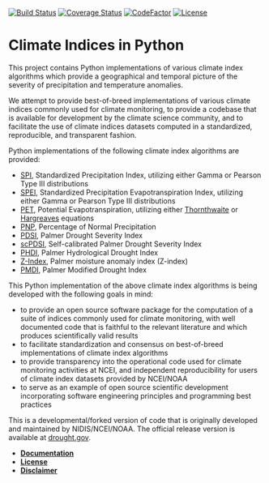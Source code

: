 ﻿[![Build Status](https://travis-ci.org/monocongo/climate_indices.svg?issue_105_update_docs)](https://travis-ci.org/monocongo)
[![Coverage Status](https://coveralls.io/repos/github/monocongo/climate_indices/badge.svg?branch=issue_105_update_docs)](https://coveralls.io/github/monocongo/climate_indices?branch=issue_105_update_docs)
[![CodeFactor](https://www.codefactor.io/repository/github/monocongo/climate_indices/badge/master)](https://www.codefactor.io/repository/github/monocongo/climate_indices/overview/master)
[![License](https://img.shields.io/badge/License-BSD%203--Clause-green.svg)](https://opensource.org/licenses/BSD-3-Clause)
<!--
[![Documentation](https://readthedocs.org/projects/indices-python/badge/?version=latest)](http://indices-python.readthedocs.io/en/latest/?badge=latest)
[![Codeship Status for monocongo/climate_indices](https://app.codeship.com/projects/0d711e30-ca42-0135-871a-72c36ec6d502/status?branch=master)](https://app.codeship.com/projects/261762)
-->

# Climate Indices in Python

This project contains Python implementations of various climate index algorithms which provide 
a geographical and temporal picture of the severity of precipitation and temperature anomalies.

We attempt to provide best-of-breed implementations of various climate indices commonly used
for climate monitoring, to provide a codebase that is available for development by 
the climate science community, and to facilitate the use of climate indices datasets computed 
in a standardized, reproducible, and transparent fashion.

Python implementations of the following climate index algorithms are provided:

-  [SPI](https://climatedataguide.ucar.edu/climate-data/standardized-precipitation-index-spi),
   Standardized Precipitation Index, utilizing either Gamma or Pearson Type III distributions
-  [SPEI](https://www.researchgate.net/publication/252361460_The_Standardized_Precipitation-Evapotranspiration_Index_SPEI_a_multiscalar_drought_index),
   Standardized Precipitation Evapotranspiration Index, utilizing either Gamma or Pearson Type III distributions
-  [PET](https://www.ncdc.noaa.gov/monitoring-references/dyk/potential-evapotranspiration),
   Potential Evapotranspiration, utilizing either [Thornthwaite](http://dx.doi.org/10.2307/21073)
   or [Hargreaves](http://dx.doi.org/10.13031/2013.26773) equations 
-  [PNP](http://www.droughtmanagement.info/percent-of-normal-precipitation/),
   Percentage of Normal Precipitation
-  [PDSI](http://www.droughtmanagement.info/palmer-drought-severity-index-pdsi/),
   Palmer Drought Severity Index
-  [scPDSI](http://www.droughtmanagement.info/self-calibrated-palmer-drought-severity-index-sc-pdsi/),
   Self-calibrated Palmer Drought Severity Index
-  [PHDI](http://www.droughtmanagement.info/palmer-hydrological-drought-index-phdi/),
   Palmer Hydrological Drought Index
-  [Z-Index](http://www.droughtmanagement.info/palmer-z-index/),
   Palmer moisture anomaly index (Z-index)
-  [PMDI](https://climate.ncsu.edu/climate/climdiv), Palmer Modified
   Drought Index

This Python implementation of the above climate index algorithms is
being developed with the following goals in mind:

-  to provide an open source software package for the computation of a suite of
   indices commonly used for climate monitoring, with well
   documented code that is faithful to the relevant literature and
   which produces scientifically valid results
-  to facilitate standardization and consensus on best-of-breed implementations
   of climate index algorithms 
-  to provide transparency into the operational code used for climate
   monitoring activities at NCEI, and independent reproducibility for users of
   climate index datasets provided by NCEI/NOAA
-  to serve as an example of open source scientific development
   incorporating software engineering principles and programming best
   practices


This is a developmental/forked version of code that is originally developed and maintained by NIDIS/NCEI/NOAA. The official release version is available at [drought.gov](drought.gov).

* [__Documentation__](https://indices-python.readthedocs.io/en/latest/)
* [__License__](LICENSE)
* [__Disclaimer__](DISCLAIMER)
